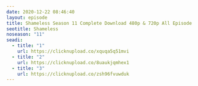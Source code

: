```yaml
---
date: 2020-12-22 08:46:40
layout: episode
title: Shameless Season 11 Complete Download 480p & 720p All Episode
seotitle: Shameless
noseason: "11"
seadi:
  - title: "1"
    url: https://clicknupload.co/xquqa5q51mvi
  - title: "2"
    url: https://clicknupload.co/8uaukjqmhex1
  - title: "3"
    url: https://clicknupload.co/zsh96fvuwduk
---
```


